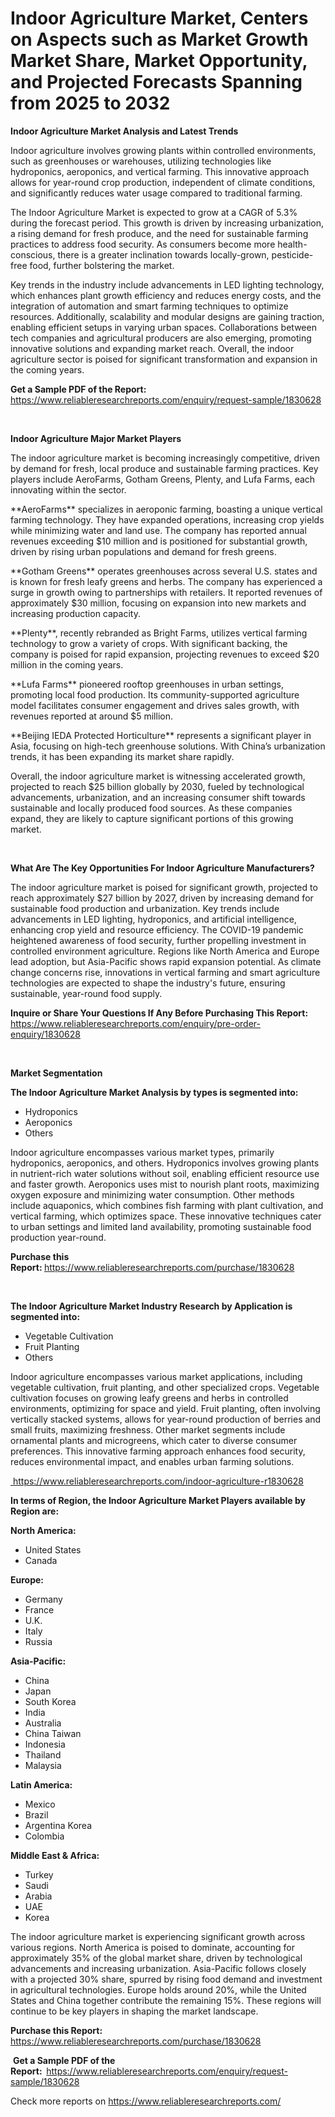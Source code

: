 <p><h1>Indoor Agriculture Market, Centers on Aspects such as Market Growth Market Share, Market Opportunity, and Projected Forecasts Spanning from 2025 to 2032</h1></p><p><strong>Indoor Agriculture Market Analysis and Latest Trends</strong></p>
<p><p>Indoor agriculture involves growing plants within controlled environments, such as greenhouses or warehouses, utilizing technologies like hydroponics, aeroponics, and vertical farming. This innovative approach allows for year-round crop production, independent of climate conditions, and significantly reduces water usage compared to traditional farming.</p><p>The Indoor Agriculture Market is expected to grow at a CAGR of 5.3% during the forecast period. This growth is driven by increasing urbanization, a rising demand for fresh produce, and the need for sustainable farming practices to address food security. As consumers become more health-conscious, there is a greater inclination towards locally-grown, pesticide-free food, further bolstering the market.</p><p>Key trends in the industry include advancements in LED lighting technology, which enhances plant growth efficiency and reduces energy costs, and the integration of automation and smart farming techniques to optimize resources. Additionally, scalability and modular designs are gaining traction, enabling efficient setups in varying urban spaces. Collaborations between tech companies and agricultural producers are also emerging, promoting innovative solutions and expanding market reach. Overall, the indoor agriculture sector is poised for significant transformation and expansion in the coming years.</p></p>
<p><strong>Get a Sample PDF of the Report:&nbsp;</strong> <a href="https://www.reliableresearchreports.com/enquiry/request-sample/1830628?utm_campaign=2030&utm_medium=2&utm_source=Github&utm_content=ia&utm_term=30032025&utm_id=indoor-agriculture">https://www.reliableresearchreports.com/enquiry/request-sample/1830628</a></p>
<p>&nbsp;</p>
<p><strong>Indoor Agriculture Major Market Players</strong></p>
<p><p>The indoor agriculture market is becoming increasingly competitive, driven by demand for fresh, local produce and sustainable farming practices. Key players include AeroFarms, Gotham Greens, Plenty, and Lufa Farms, each innovating within the sector.</p><p>**AeroFarms** specializes in aeroponic farming, boasting a unique vertical farming technology. They have expanded operations, increasing crop yields while minimizing water and land use. The company has reported annual revenues exceeding $10 million and is positioned for substantial growth, driven by rising urban populations and demand for fresh greens.</p><p>**Gotham Greens** operates greenhouses across several U.S. states and is known for fresh leafy greens and herbs. The company has experienced a surge in growth owing to partnerships with retailers. It reported revenues of approximately $30 million, focusing on expansion into new markets and increasing production capacity.</p><p>**Plenty**, recently rebranded as Bright Farms, utilizes vertical farming technology to grow a variety of crops. With significant backing, the company is poised for rapid expansion, projecting revenues to exceed $20 million in the coming years.</p><p>**Lufa Farms** pioneered rooftop greenhouses in urban settings, promoting local food production. Its community-supported agriculture model facilitates consumer engagement and drives sales growth, with revenues reported at around $5 million.</p><p>**Beijing IEDA Protected Horticulture** represents a significant player in Asia, focusing on high-tech greenhouse solutions. With China’s urbanization trends, it has been expanding its market share rapidly.</p><p>Overall, the indoor agriculture market is witnessing accelerated growth, projected to reach $25 billion globally by 2030, fueled by technological advancements, urbanization, and an increasing consumer shift towards sustainable and locally produced food sources. As these companies expand, they are likely to capture significant portions of this growing market.</p></p>
<p>&nbsp;</p>
<p><strong>What Are The Key Opportunities For Indoor Agriculture Manufacturers?</strong></p>
<p><p>The indoor agriculture market is poised for significant growth, projected to reach approximately $27 billion by 2027, driven by increasing demand for sustainable food production and urbanization. Key trends include advancements in LED lighting, hydroponics, and artificial intelligence, enhancing crop yield and resource efficiency. The COVID-19 pandemic heightened awareness of food security, further propelling investment in controlled environment agriculture. Regions like North America and Europe lead adoption, but Asia-Pacific shows rapid expansion potential. As climate change concerns rise, innovations in vertical farming and smart agriculture technologies are expected to shape the industry's future, ensuring sustainable, year-round food supply.</p></p>
<p><strong>Inquire or Share Your Questions If Any Before Purchasing This Report:</strong> <a href="https://www.reliableresearchreports.com/enquiry/pre-order-enquiry/1830628?utm_campaign=2030&utm_medium=2&utm_source=Github&utm_content=ia&utm_term=30032025&utm_id=indoor-agriculture">https://www.reliableresearchreports.com/enquiry/pre-order-enquiry/1830628</a></p>
<p>&nbsp;</p>
<p><strong>Market Segmentation</strong></p>
<p><strong>The Indoor Agriculture Market Analysis by types is segmented into:</strong></p>
<p><ul><li>Hydroponics</li><li>Aeroponics</li><li>Others</li></ul></p>
<p><p>Indoor agriculture encompasses various market types, primarily hydroponics, aeroponics, and others. Hydroponics involves growing plants in nutrient-rich water solutions without soil, enabling efficient resource use and faster growth. Aeroponics uses mist to nourish plant roots, maximizing oxygen exposure and minimizing water consumption. Other methods include aquaponics, which combines fish farming with plant cultivation, and vertical farming, which optimizes space. These innovative techniques cater to urban settings and limited land availability, promoting sustainable food production year-round.</p></p>
<p><strong>Purchase this Report:&nbsp;</strong><a href="https://www.reliableresearchreports.com/purchase/1830628?utm_campaign=2030&utm_medium=2&utm_source=Github&utm_content=ia&utm_term=30032025&utm_id=indoor-agriculture">https://www.reliableresearchreports.com/purchase/1830628</a></p>
<p>&nbsp;</p>
<p><strong>The Indoor Agriculture Market Industry Research by Application is segmented into:</strong></p>
<p><ul><li>Vegetable Cultivation</li><li>Fruit Planting</li><li>Others</li></ul></p>
<p><p>Indoor agriculture encompasses various market applications, including vegetable cultivation, fruit planting, and other specialized crops. Vegetable cultivation focuses on growing leafy greens and herbs in controlled environments, optimizing for space and yield. Fruit planting, often involving vertically stacked systems, allows for year-round production of berries and small fruits, maximizing freshness. Other market segments include ornamental plants and microgreens, which cater to diverse consumer preferences. This innovative farming approach enhances food security, reduces environmental impact, and enables urban farming solutions.</p></p>
<p><a href="https://www.reliableresearchreports.com/indoor-agriculture-r1830628?utm_campaign=2030&utm_medium=2&utm_source=Github&utm_content=ia&utm_term=30032025&utm_id=indoor-agriculture">&nbsp;https://www.reliableresearchreports.com/indoor-agriculture-r1830628</a></p>
<p><strong>In terms of Region, the Indoor Agriculture Market Players available by Region are:</strong></p>
<p>
    <p> <strong> North America: </strong>
        <ul>
            <li>United States</li>
            <li>Canada</li>
        </ul>
        </p> 
    <p> <strong> Europe: </strong>
        <ul>
            <li>Germany</li>
            <li>France</li>
            <li>U.K.</li>
            <li>Italy</li>
            <li>Russia</li>
        </ul>
        </p> 
    <p> <strong> Asia-Pacific: </strong>
        <ul>
            <li>China</li>
            <li>Japan</li>
            <li>South Korea</li>
            <li>India</li>
            <li>Australia</li>
            <li>China Taiwan</li>
            <li>Indonesia</li>
            <li>Thailand</li>
            <li>Malaysia</li>
        </ul>
        </p> 
    <p> <strong> Latin America: </strong>
        <ul>
            <li>Mexico</li>
            <li>Brazil</li>
            <li>Argentina Korea</li>
            <li>Colombia</li>
        </ul>
        </p> 
    <p> <strong> Middle East & Africa: </strong>
        <ul>
            <li>Turkey</li>
            <li>Saudi</li>
            <li>Arabia</li>
            <li>UAE</li>
            <li>Korea</li>
        </ul>
    </p>
    </p>
<p><p>The indoor agriculture market is experiencing significant growth across various regions. North America is poised to dominate, accounting for approximately 35% of the global market share, driven by technological advancements and increasing urbanization. Asia-Pacific follows closely with a projected 30% share, spurred by rising food demand and investment in agricultural technologies. Europe holds around 20%, while the United States and China together contribute the remaining 15%. These regions will continue to be key players in shaping the market landscape.</p></p>
<p><strong>Purchase this Report: </strong><a href="https://www.reliableresearchreports.com/purchase/1830628?utm_campaign=2030&utm_medium=2&utm_source=Github&utm_content=ia&utm_term=30032025&utm_id=indoor-agriculture">https://www.reliableresearchreports.com/purchase/1830628</a></p>
<p>&nbsp;<strong>Get a Sample PDF of the Report:&nbsp;&nbsp;</strong><a href="https://www.reliableresearchreports.com/enquiry/request-sample/1830628?utm_campaign=2030&utm_medium=2&utm_source=Github&utm_content=ia&utm_term=30032025&utm_id=indoor-agriculture">https://www.reliableresearchreports.com/enquiry/request-sample/1830628</a></p>
<p><strong></strong></p>
<p>Check more reports on <a href="https://www.reliableresearchreports.com/?utm_campaign=2030&utm_medium=2&utm_source=Github&utm_content=ia&utm_term=30032025&utm_id=indoor-agriculture">https://www.reliableresearchreports.com/</a></p>